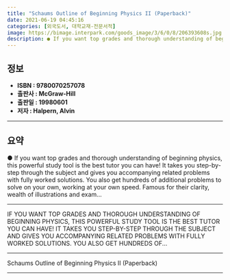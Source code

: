 ```yaml
---
title: "Schaums Outline of Beginning Physics II (Paperback)"
date: 2021-06-19 04:45:16
categories: [외국도서, 대학교재-전문서적]
image: https://bimage.interpark.com/goods_image/3/6/0/8/206393608s.jpg
description: ● If you want top grades and thorough understanding of beginning physics, this powerful study tool is the best tutor you can have! It takes you step-by-step th
---
```


## **정보**

- **ISBN : 9780070257078**
- **출판사 : McGraw-Hill**
- **출판일 : 19980601**
- **저자 : Halpern, Alvin**

------



## **요약**

●  If you want top grades and thorough understanding of beginning physics, this powerful study tool is the best tutor you can have! It takes you step-by-step through the subject and gives you accompanying related problems with fully worked solutions. You also get hundreds of additional problems to solve on your own, working at your own speed. Famous for their clarity, wealth of illustrations and exam...

------

IF YOU WANT TOP GRADES AND THOROUGH UNDERSTANDING OF BEGINNING PHYSICS, THIS POWERFUL STUDY TOOL IS THE BEST TUTOR YOU CAN HAVE! IT TAKES YOU STEP-BY-STEP THROUGH THE SUBJECT AND GIVES YOU ACCOMPANYING RELATED PROBLEMS WITH FULLY WORKED SOLUTIONS. YOU ALSO GET HUNDREDS OF... 

------


Schaums Outline of Beginning Physics II (Paperback) 

------


